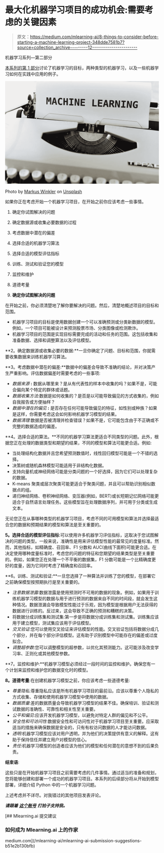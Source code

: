 # 最大化机器学习项目的成功机会:需要考虑的关键因素

> 原文：<https://medium.com/mlearning-ai/8-things-to-consider-before-starting-a-machine-learning-project-348dde7581b7?source=collection_archive---------12----------------------->

机器学习系列—第二部分

[本系列的第 1 部分](/p/f4f4d77c8f6c)讨论了机器学习的目标，两种类型的机器学习，以及一些机器学习如何在实践中应用的例子。

![](img/096eef9af9600e77f441aa78eef40ba6.png)

Photo by [Markus Winkler](https://unsplash.com/@markuswinkler?utm_source=unsplash&utm_medium=referral&utm_content=creditCopyText) on [Unsplash](https://unsplash.com/collections/QQuimugFHZc/machine-learning?utm_source=unsplash&utm_medium=referral&utm_content=creditCopyText)

如果你正在考虑开始一个机器学习项目，在开始之前你应该考虑一些事情。

1.  确定你试图解决的问题
2.  确定数据源或收集必要数据的过程
3.  考虑数据中潜在的偏差
4.  选择合适的机器学习算法
5.  选择合适的模型评估指标
6.  训练、测试和验证您的模型
7.  监控和维护
8.  道德考量

1.  **确定你试图解决的问题**

在开始之前，你必须清楚地了解你要解决的问题。然后，清楚地概述项目的目标和范围。

*   机器学习项目的目标是使用数据创建一个可以准确预测或分类新数据的模型。例如，一个项目可能被设计来预测股票市场、分类图像或检测欺诈。
*   机器学习项目的范围是实现目标需要完成的活动和任务的范围。这包括收集和准备数据、选择和调整算法以及评估模型。

**2。确定数据源或收集必要的数据:**一旦你确定了问题、目标和范围，你就需要收集数据来训练机器学习算法。

**3。考虑数据中潜在的偏差:**数据中的偏差会导致不准确的结论，并对决策产生严重影响。评估数据偏差时需要考虑的一些事项:

*   *数据来源* **:** 数据从哪里来？是从有代表性的样本中收集的吗？如果不是，可能会偏向某个特定的群体或话题。
*   *数据收集方法*:数据是如何收集的？是否是以可能导致偏见的方式收集的，例如自我报告或方便抽样？
*   *数据中潜在的偏见* **:** 是否存在任何可能导致偏见的特征，如性别或种族？如果是这样，你需要考虑这会如何影响机器学习模型的结果。
*   *数据清理*:数据是否被清理并检查错误？如果不是，它可能包含由于不正确或不完整的数据造成的偏差。

**4。选择合适的算法。**不同的机器学习算法更适合不同类型的问题。此外，根据您正在处理的数据类型和期望的结果，不同的模型和算法可能更合适。例如:

*   当处理结构化数据并且您希望预测数值时，线性回归模型可能是一个不错的选择。
*   决策树或随机森林模型可能适用于非结构化数据。
*   支持向量机或神经网络可能是分类问题的一个好选择，因为它们可以处理复杂的数据。
*   K-means 聚类或层次聚类可能更适合于聚类问题，并且可以帮助识别相似数据点的组。
*   递归神经网络、卷积神经网络、变压器(例如，BERT)或长短期记忆网络可能更适合于自然语言处理任务。这些模型旨在处理数据序列，并可用于分类或生成文本。

无论您正在从事哪种类型的机器学习项目，考虑不同的可用模型和算法并选择最适合您的数据和预期结果的模型和算法是至关重要的。

**5。选择合适的模型评估指标**:可以使用许多机器学习评估指标，这取决于您试图解决的问题的类型。一般来说，准确性是用来评估模型性能的最常见的度量标准。然而，其他指标，如精确度、召回率、F1 分数和 AUC(曲线下面积)可能更合适。在决定使用哪种度量标准时，考虑您的问题的特征和您期望的结果类型是至关重要的。例如，如果您正在处理一个不平衡的数据集，F1 分数可能是一个比精确度更好的度量，因为它同时考虑了精确度和召回率。

**6。训练、测试和验证:**一旦您选择了一种算法并训练了您的模型，在部署它之前确保模型按预期执行是至关重要的。

*   *注意数据泄露*:数据泄露是使用预测时不可用的数据的现象。例如，如果用于训练机器学习模型的数据与用于进行预测的数据来自不同的时间段，就会发生这种情况。数据泄漏会导致模型性能过于乐观，因为模型是根据用户无法获得的数据进行训练的。反过来，这会导致不正确的预测和糟糕的决策。
*   将数据分成训练集和测试集:第一步是将数据分成训练集和测试集。训练集应该用于建立模型，测试集应该用于评估模型。
*   *交叉验证*:您可以使用交叉验证来评估模型的性能。交叉验证包括将数据分成几个部分，并在每个部分评估模型。这有助于识别模型中可能存在的偏差或过度拟合。
*   *调整超参数*:您可以调整模型的超参数，以优化其预测能力。这可能涉及改变学习率、正则化或其他模型参数。

**7。监控和维护:**机器学习模型必须经过一段时间的监控和维护。确保您有一个计划来监控和维护您的数据变化时的模型。

**8。道德考量**:在创建机器学习模型之前，你应该考虑一些道德考量:

*   *尊重隐私*:尊重隐私应该是所有机器学习项目的最前沿。应该以尊重个人隐私的方式收集、存储和使用机器学习模型中使用的数据。
*   *数据质量*:差的数据质量会导致机器学习模型的结果不佳。确保培训、验证和测试数据的准确性、可靠性和相关性至关重要。
*   *公平和偏见*:应该开发机器学习模型，以避免对特定人群的偏见和不公平。
*   *安全性和可访问性*:数据安全性和可访问性对于机器学习项目至关重要。应采取适当的措施来确保数据是安全的，只有有权访问数据的人才能访问数据。
*   *透明*:机器学习模型应该对用户透明，并为他们的决策提供有意义的解释。这有助于保持信任并建立用户对模型的信心。
*   *责任*:机器学习模型的创造者应该为他们的模型和任何潜在的意想不到的后果负责。

**结束语**:

这些只是在开始机器学习项目之前需要考虑的几件事情。通过适当的准备和规划，您将能够创建和部署一个成功的机器学习项目。本系列的后续部分将从开始到模型部署，详细介绍 Python 中的一个机器学习问题。

上述考虑并不详尽。对我错过的其他项目发表评论。

***请跟着*** [***这个账号***](/@aaljaish) ***打拍子支持我。***

[](/mlearning-ai/mlearning-ai-submission-suggestions-b51e2b130bfb) [## Mlearning.ai 提交建议

### 如何成为 Mlearning.ai 上的作家

medium.com](/mlearning-ai/mlearning-ai-submission-suggestions-b51e2b130bfb)